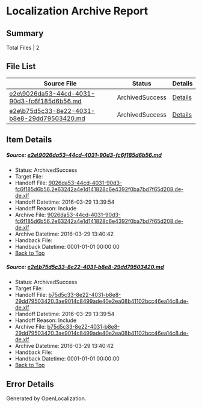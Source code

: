 # <a name='report-top'></a> Localization Archive Report

## Summary
 Total Files | 2

## File List
 Source File | Status | Details 
 ----------- | ------ | ------- 
 [e2e\9026da53-44cd-4031-90d3-fc6f185d6b56.md](https://github.com/OpenLocalizationTest/oltest/blob/6a22489658c01bf205b57cf0fa6ec53caba5b11c/e2e/9026da53-44cd-4031-90d3-fc6f185d6b56.md) | ArchivedSuccess | [Details](#38a76182a8c3444bce65607fbbd1cdc99b02b7b57)
 [e2e\b75d5c33-8e22-4031-b8e8-29dd79503420.md](https://github.com/OpenLocalizationTest/oltest/blob/6a22489658c01bf205b57cf0fa6ec53caba5b11c/e2e/b75d5c33-8e22-4031-b8e8-29dd79503420.md) | ArchivedSuccess | [Details](#89be38ede2724e53c8f8414a72a2c04041a337168)

## Item Details
##### <a name='38a76182a8c3444bce65607fbbd1cdc99b02b7b57'></a> Source: [e2e\9026da53-44cd-4031-90d3-fc6f185d6b56.md](https://github.com/OpenLocalizationTest/oltest/blob/6a22489658c01bf205b57cf0fa6ec53caba5b11c/e2e/9026da53-44cd-4031-90d3-fc6f185d6b56.md)
* Status: ArchivedSuccess
* Target File: 
* Handoff File: [9026da53-44cd-4031-90d3-fc6f185d6b56.2e63242a4e1d141828c6e4392f0ba7bd7f65d208.de-de.xlf](https://github.com/OpenLocalizationTestOrg/olhandoff-e2e/blob/b3d69bd97d8cb4b56488ef60fa3495e1268abd40/ol-handoff/OpenLocalizationTestOrg/oltest.de-de/ci/9026da53-44cd-4031-90d3-fc6f185d6b56.2e63242a4e1d141828c6e4392f0ba7bd7f65d208.de-de.xlf)
* Handoff Datetime: 2016-03-29 13:39:54
* Handoff Reason: Include
* Archive File: [9026da53-44cd-4031-90d3-fc6f185d6b56.2e63242a4e1d141828c6e4392f0ba7bd7f65d208.de-de.xlf](https://github.com/OpenLocalizationTestOrg/olhandoff-e2e/blob/446994d93fe70728cb83de40d041742e350500fa/ol-handoff/OpenLocalizationTestOrg/oltest.de-de/ci/archive/9026da53-44cd-4031-90d3-fc6f185d6b56.2e63242a4e1d141828c6e4392f0ba7bd7f65d208.de-de.xlf)
* Archive Datetime: 2016-03-29 13:40:42
* Handback File: 
* Handback Datetime: 0001-01-01 00:00:00
* [Back to Top](#report-top)

##### <a name='89be38ede2724e53c8f8414a72a2c04041a337168'></a> Source: [e2e\b75d5c33-8e22-4031-b8e8-29dd79503420.md](https://github.com/OpenLocalizationTest/oltest/blob/6a22489658c01bf205b57cf0fa6ec53caba5b11c/e2e/b75d5c33-8e22-4031-b8e8-29dd79503420.md)
* Status: ArchivedSuccess
* Target File: 
* Handoff File: [b75d5c33-8e22-4031-b8e8-29dd79503420.3ae9014c8499ade40e2ea08b41102bcc46ea14c8.de-de.xlf](https://github.com/OpenLocalizationTestOrg/olhandoff-e2e/blob/b3d69bd97d8cb4b56488ef60fa3495e1268abd40/ol-handoff/OpenLocalizationTestOrg/oltest.de-de/ci/b75d5c33-8e22-4031-b8e8-29dd79503420.3ae9014c8499ade40e2ea08b41102bcc46ea14c8.de-de.xlf)
* Handoff Datetime: 2016-03-29 13:39:54
* Handoff Reason: Include
* Archive File: [b75d5c33-8e22-4031-b8e8-29dd79503420.3ae9014c8499ade40e2ea08b41102bcc46ea14c8.de-de.xlf](https://github.com/OpenLocalizationTestOrg/olhandoff-e2e/blob/446994d93fe70728cb83de40d041742e350500fa/ol-handoff/OpenLocalizationTestOrg/oltest.de-de/ci/archive/b75d5c33-8e22-4031-b8e8-29dd79503420.3ae9014c8499ade40e2ea08b41102bcc46ea14c8.de-de.xlf)
* Archive Datetime: 2016-03-29 13:40:42
* Handback File: 
* Handback Datetime: 0001-01-01 00:00:00
* [Back to Top](#report-top)


## Error Details

Generated by OpenLocalization.
